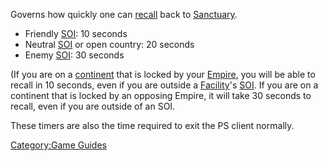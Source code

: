 Governs how quickly one can [recall](recall "wikilink") back to
[Sanctuary](Sanctuary "wikilink").

-   Friendly [SOI](SOI "wikilink"): 10 seconds
-   Neutral [SOI](SOI "wikilink") or open country: 20 seconds
-   Enemy [SOI](SOI "wikilink"): 30 seconds

(If you are on a [continent](continent "wikilink") that is locked by
your [Empire](Empire "wikilink"), you will be able to recall in 10
seconds, even if you are outside a [Facility](Facility "wikilink")'s
[SOI](SOI "wikilink"). If you are on a continent that is locked by an
opposing Empire, it will take 30 seconds to recall, even if you are
outside of an SOI.

These timers are also the time required to exit the PS client normally.

[Category:Game Guides](Category:Game_Guides "wikilink")